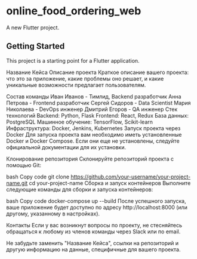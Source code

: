 # online_food_ordering_web

A new Flutter project.

## Getting Started

This project is a starting point for a Flutter application.



Название Кейса
Описание проекта
Краткое описание вашего проекта: что это за приложение, какие проблемы оно решает, и какие уникальные возможности предлагает пользователям.

Состав команды
Иван Иванов - Тимлид, Backend разработчик
Анна Петрова - Frontend разработчик
Сергей Сидоров - Data Scientist
Мария Николаева - DevOps инженер
Дмитрий Егоров - QA инженер
Стек технологий
Backend: Python, Flask
Frontend: React, Redux
База данных: PostgreSQL
Машинное обучение: TensorFlow, Scikit-learn
Инфраструктура: Docker, Jenkins, Kubernetes
Запуск проекта через Docker
Для запуска проекта вам необходимо иметь установленные Docker и Docker Compose. Если они еще не установлены, следуйте официальной документации для их установки.

Клонирование репозитория
Склонируйте репозиторий проекта с помощью Git:

bash
Copy code
git clone https://github.com/your-username/your-project-name.git
cd your-project-name
Сборка и запуск контейнеров
Выполните следующие команды для сборки и запуска контейнеров:

bash
Copy code
docker-compose up --build
После успешного запуска, ваше приложение будет доступно по адресу http://localhost:8000 (или другому, указанному в настройках).

Контакты
Если у вас возникнут вопросы по проекту, не стесняйтесь обращаться к любому из членов команды через Slack или по email.

Не забудьте заменить "Название Кейса", ссылки на репозиторий и другую информацию на данные, специфичные для вашего проекта.

